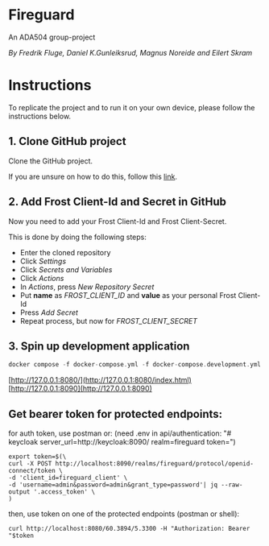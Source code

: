 # Fireguard
 An ADA504 group-project

*By Fredrik Fluge, Daniel K.Gunleiksrud, Magnus Noreide and Eilert Skram*



# Instructions 

To replicate the project and to run it on your own device, please follow the instructions below.

## 1. Clone GitHub project
Clone the GitHub project.

If you are unsure on how to do this, follow this [link](https://docs.github.com/en/repositories/creating-and-managing-repositories/cloning-a-repository).

## 2. Add Frost Client-Id and Secret in GitHub
Now you need to add your Frost Client-Id and Frost Client-Secret.

This is done by doing the following steps:
- Enter the cloned repository
- Click *Settings*
- Click *Secrets and Variables*
- Click *Actions*
- In *Actions*, press *New Repository Secret*
- Put **name** as *FROST_CLIENT_ID* and **value** as your personal Frost Client-Id
- Press *Add Secret*
- Repeat process, but now for *FROST_CLIENT_SECRET*

## 3. Spin up development application
```haskell
docker compose -f docker-compose.yml -f docker-compose.development.yml up
```

[http://127.0.0.1:8080/](http://127.0.0.1:8080/index.html)
[http://127.0.0.1:8090](http://127.0.0.1:8090)

## Get bearer token for protected endpoints:
for auth token, use postman or:
(need .env in api/authentication: "# keycloak
server_url=http://keycloak:8090/
realm=fireguard
token=")

```shell
export token=$(\
curl -X POST http://localhost:8090/realms/fireguard/protocol/openid-connect/token \
-d 'client_id=fireguard_client' \
-d 'username=admin&password=admin&grant_type=password'| jq --raw-output '.access_token' \
)
```

then, use token on one of the protected endpoints (postman or shell):
```shell
curl http://localhost:8080/60.3894/5.3300 -H "Authorization: Bearer "$token
```
